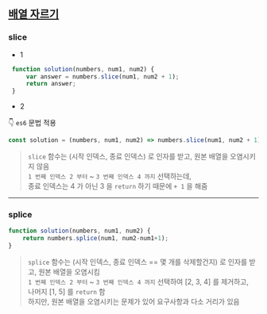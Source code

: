 ## <a href='https://school.programmers.co.kr/learn/courses/30/lessons/120833'>배열 자르기</a>

### slice
- 1
```js
 function solution(numbers, num1, num2) {
     var answer = numbers.slice(num1, num2 + 1);
     return answer;
 }
```

- 2<br>

👇 `es6` 문법 적용
```js
const solution = (numbers, num1, num2) => numbers.slice(num1, num2 + 1);
```

> `slice` 함수는 (시작 인덱스, 종료 인덱스) 로 인자를 받고, 원본 배열을 오염시키지 않음<br>
> `1 번째 인덱스 2 부터` ~ `3 번째 인덱스 4 까지` 선택하는데,<br>
> 종료 인덱스는 4 가 아닌 3 을 `return` 하기 때문에 `+ 1` 을 해줌

---

### splice
```js
function solution(numbers, num1, num2) {
    return numbers.splice(num1, num2-num1+1);
}
```

> `splice` 함수는 (시작 인덱스, 종료 인덱스 == 몇 개를 삭제할건지) 로 인자를 받고, 원본 배열을 오염시킴<br>
> `1 번째 인덱스 2 부터` ~ `3 번째 인덱스 4 까지` 선택하여 [2, 3, 4] 를 제거하고,<br>
> 나머지 [1, 5] 를 `return` 함<br>
> 하지만, 원본 배열을 오염시키는 문제가 있어 요구사항과 다소 거리가 있음
